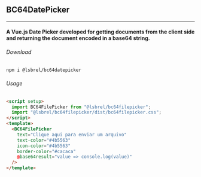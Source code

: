 <h2>BC64DatePicker</h2>
<hr />
<p>
    <h4>
        A Vue.js Date Picker developed for getting documents from the client side and returning the document encoded in a base64 string.
    </h4>
</p>

<h6>Download</h6>

```bash download
npm i @lsbrel/bc64datepicker
```

<h6>Usage</h6>

```html usage
<script setup>
  import BC64FilePicker from "@lsbrel/bc64filepicker";
  import "@lsbrel/bc64filepicker/dist/bc64filepicker.css";
</script>
<template>
  <BC64FilePicker
    text="Clique aqui para enviar um arquivo"
    text-color="#4b5563"
    icon-color="#4b5563"
    border-color="#cacaca"
    @base64result="value => console.log(value)"
  />
</template>
```
